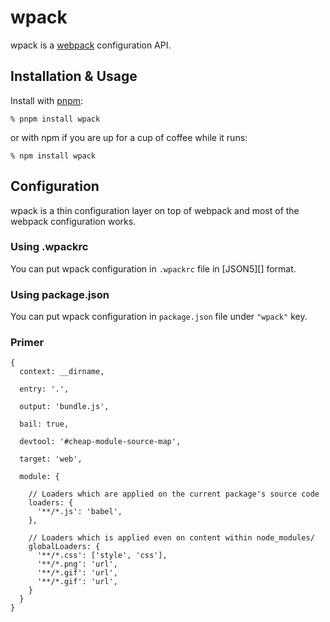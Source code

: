 # wpack

wpack is a [webpack][] configuration API.

## Installation & Usage

Install with [pnpm][]:

```
% pnpm install wpack
```

or with npm if you are up for a cup of coffee while it runs:

```
% npm install wpack
```

## Configuration

wpack is a thin configuration layer on top of webpack and most of the webpack
configuration works.

### Using .wpackrc

You can put wpack configuration in `.wpackrc` file in [JSON5][] format.

### Using package.json

You can put wpack configuration in `package.json` file under `"wpack"` key.

### Primer

```
{
  context: __dirname,

  entry: '.',

  output: 'bundle.js',

  bail: true,

  devtool: '#cheap-module-source-map',

  target: 'web',

  module: {

    // Loaders which are applied on the current package's source code
    loaders: {
      '**/*.js': 'babel',
    },

    // Loaders which is applied even on content within node_modules/
    globalLoaders: {
      '**/*.css': ['style', 'css'],
      '**/*.png': 'url',
      '**/*.gif': 'url',
      '**/*.gif': 'url',
    }
  }
}
```

[pnpm]: https://github.com/rstacruz/pnpm
[webpack]: https://github.com/webpack/webpack
